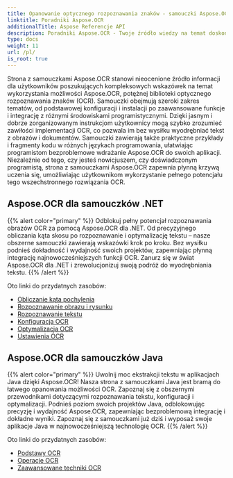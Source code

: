 ```yaml
---
title: Opanowanie optycznego rozpoznawania znaków - samouczki Aspose.OCR
linktitle: Poradniki Aspose.OCR
additionalTitle: Aspose Referencje API
description: Poradniki Aspose.OCR - Twoje źródło wiedzy na temat doskonalenia optycznego rozpoznawania znaków z jasnymi instrukcjami i praktycznymi przykładami w różnych językach.
type: docs
weight: 11
url: /pl/
is_root: true
---
```


Strona z samouczkami Aspose.OCR stanowi nieocenione źródło informacji dla użytkowników poszukujących kompleksowych wskazówek na temat wykorzystania możliwości Aspose.OCR, potężnej biblioteki optycznego rozpoznawania znaków (OCR). Samouczki obejmują szeroki zakres tematów, od podstawowej konfiguracji i instalacji po zaawansowane funkcje i integrację z różnymi środowiskami programistycznymi. Dzięki jasnym i dobrze zorganizowanym instrukcjom użytkownicy mogą szybko zrozumieć zawiłości implementacji OCR, co pozwala im bez wysiłku wyodrębniać tekst z obrazów i dokumentów. Samouczki zawierają także praktyczne przykłady i fragmenty kodu w różnych językach programowania, ułatwiając programistom bezproblemowe wdrażanie Aspose.OCR do swoich aplikacji. Niezależnie od tego, czy jesteś nowicjuszem, czy doświadczonym programistą, strona z samouczkami Aspose.OCR zapewnia płynną krzywą uczenia się, umożliwiając użytkownikom wykorzystanie pełnego potencjału tego wszechstronnego rozwiązania OCR.

## Aspose.OCR dla samouczków .NET
{{% alert color="primary" %}}
Odblokuj pełny potencjał rozpoznawania obrazów OCR za pomocą Aspose.OCR dla .NET. Od precyzyjnego obliczania kąta skosu po rozpoznawanie i optymalizację tekstu – nasze obszerne samouczki zawierają wskazówki krok po kroku. Bez wysiłku podnieś dokładność i wydajność swoich projektów, zapewniając płynną integrację najnowocześniejszych funkcji OCR. Zanurz się w świat Aspose.OCR dla .NET i zrewolucjonizuj swoją podróż do wyodrębniania tekstu.
{{% /alert %}}

Oto linki do przydatnych zasobów:
 
- [Obliczanie kąta pochylenia](./net/skew-angle-calculation/)
- [Rozpoznawanie obrazu i rysunku](./net/image-and-drawing-recognition/)
- [Rozpoznawanie tekstu](./net/text-recognition/)
- [Konfiguracja OCR](./net/ocr-configuration/)
- [Optymalizacja OCR](./net/ocr-optimization/)
- [Ustawienia OCR](./net/ocr-settings/)


## Aspose.OCR dla samouczków Java
{{% alert color="primary" %}}
Uwolnij moc ekstrakcji tekstu w aplikacjach Java dzięki Aspose.OCR! Nasza strona z samouczkami Java jest bramą do łatwego opanowania możliwości OCR. Zapoznaj się z obszernymi przewodnikami dotyczącymi rozpoznawania tekstu, konfiguracji i optymalizacji. Podnieś poziom swoich projektów Java, odblokowując precyzję i wydajność Aspose.OCR, zapewniając bezproblemową integrację i dokładne wyniki. Zapoznaj się z samouczkami już dziś i wyposaż swoje aplikacje Java w najnowocześniejszą technologię OCR.
{{% /alert %}}

Oto linki do przydatnych zasobów:
 
- [Podstawy OCR](./java/ocr-basics/)
- [Operacje OCR](./java/ocr-operations/)
- [Zaawansowane techniki OCR](./java/advanced-ocr-techniques/)



